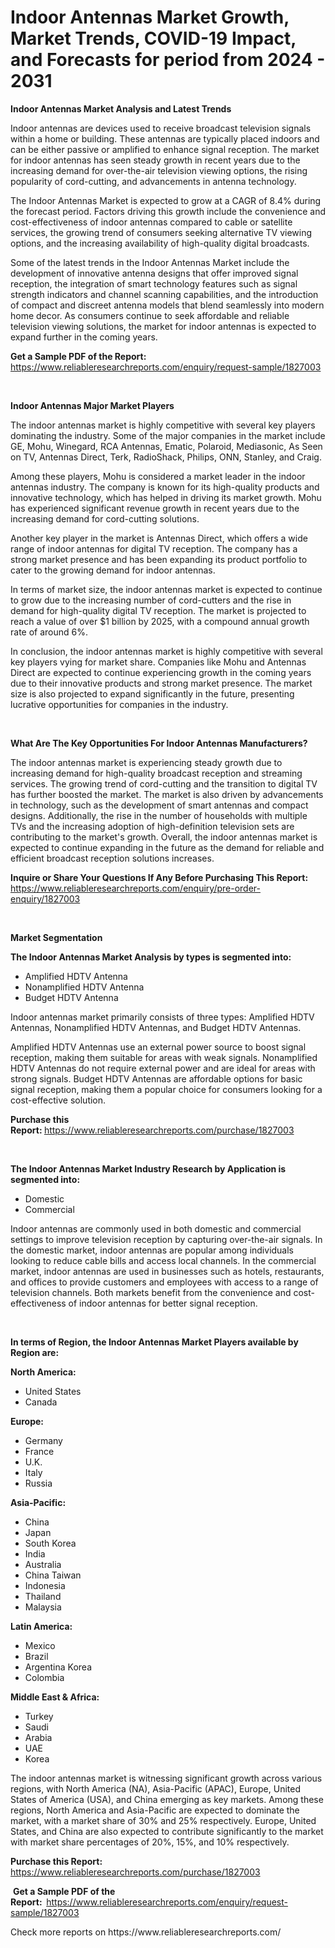 <p><h1>Indoor Antennas Market Growth, Market Trends, COVID-19 Impact, and Forecasts for period from 2024 - 2031</h1></p><p><strong>Indoor Antennas Market Analysis and Latest Trends</strong></p>
<p><p>Indoor antennas are devices used to receive broadcast television signals within a home or building. These antennas are typically placed indoors and can be either passive or amplified to enhance signal reception. The market for indoor antennas has seen steady growth in recent years due to the increasing demand for over-the-air television viewing options, the rising popularity of cord-cutting, and advancements in antenna technology.</p><p>The Indoor Antennas Market is expected to grow at a CAGR of 8.4% during the forecast period. Factors driving this growth include the convenience and cost-effectiveness of indoor antennas compared to cable or satellite services, the growing trend of consumers seeking alternative TV viewing options, and the increasing availability of high-quality digital broadcasts.</p><p>Some of the latest trends in the Indoor Antennas Market include the development of innovative antenna designs that offer improved signal reception, the integration of smart technology features such as signal strength indicators and channel scanning capabilities, and the introduction of compact and discreet antenna models that blend seamlessly into modern home decor. As consumers continue to seek affordable and reliable television viewing solutions, the market for indoor antennas is expected to expand further in the coming years.</p></p>
<p><strong>Get a Sample PDF of the Report:&nbsp;</strong> <a href="https://www.reliableresearchreports.com/enquiry/request-sample/1827003">https://www.reliableresearchreports.com/enquiry/request-sample/1827003</a></p>
<p>&nbsp;</p>
<p><strong>Indoor Antennas Major Market Players</strong></p>
<p><p>The indoor antennas market is highly competitive with several key players dominating the industry. Some of the major companies in the market include GE, Mohu, Winegard, RCA Antennas, Ematic, Polaroid, Mediasonic, As Seen on TV, Antennas Direct, Terk, RadioShack, Philips, ONN, Stanley, and Craig.</p><p>Among these players, Mohu is considered a market leader in the indoor antennas industry. The company is known for its high-quality products and innovative technology, which has helped in driving its market growth. Mohu has experienced significant revenue growth in recent years due to the increasing demand for cord-cutting solutions.</p><p>Another key player in the market is Antennas Direct, which offers a wide range of indoor antennas for digital TV reception. The company has a strong market presence and has been expanding its product portfolio to cater to the growing demand for indoor antennas.</p><p>In terms of market size, the indoor antennas market is expected to continue to grow due to the increasing number of cord-cutters and the rise in demand for high-quality digital TV reception. The market is projected to reach a value of over $1 billion by 2025, with a compound annual growth rate of around 6%.</p><p>In conclusion, the indoor antennas market is highly competitive with several key players vying for market share. Companies like Mohu and Antennas Direct are expected to continue experiencing growth in the coming years due to their innovative products and strong market presence. The market size is also projected to expand significantly in the future, presenting lucrative opportunities for companies in the industry.</p></p>
<p>&nbsp;</p>
<p><strong>What Are The Key Opportunities For Indoor Antennas Manufacturers?</strong></p>
<p><p>The indoor antennas market is experiencing steady growth due to increasing demand for high-quality broadcast reception and streaming services. The growing trend of cord-cutting and the transition to digital TV has further boosted the market. The market is also driven by advancements in technology, such as the development of smart antennas and compact designs. Additionally, the rise in the number of households with multiple TVs and the increasing adoption of high-definition television sets are contributing to the market's growth. Overall, the indoor antennas market is expected to continue expanding in the future as the demand for reliable and efficient broadcast reception solutions increases.</p></p>
<p><strong>Inquire or Share Your Questions If Any Before Purchasing This Report:</strong> <a href="https://www.reliableresearchreports.com/enquiry/pre-order-enquiry/1827003">https://www.reliableresearchreports.com/enquiry/pre-order-enquiry/1827003</a></p>
<p>&nbsp;</p>
<p><strong>Market Segmentation</strong></p>
<p><strong>The Indoor Antennas Market Analysis by types is segmented into:</strong></p>
<p><ul><li>Amplified HDTV Antenna</li><li>Nonamplified HDTV Antenna</li><li>Budget HDTV Antenna</li></ul></p>
<p><p>Indoor antennas market primarily consists of three types: Amplified HDTV Antennas, Nonamplified HDTV Antennas, and Budget HDTV Antennas. </p><p>Amplified HDTV Antennas use an external power source to boost signal reception, making them suitable for areas with weak signals. Nonamplified HDTV Antennas do not require external power and are ideal for areas with strong signals. Budget HDTV Antennas are affordable options for basic signal reception, making them a popular choice for consumers looking for a cost-effective solution.</p></p>
<p><strong>Purchase this Report:&nbsp;</strong><a href="https://www.reliableresearchreports.com/purchase/1827003">https://www.reliableresearchreports.com/purchase/1827003</a></p>
<p>&nbsp;</p>
<p><strong>The Indoor Antennas Market Industry Research by Application is segmented into:</strong></p>
<p><ul><li>Domestic</li><li>Commercial</li></ul></p>
<p><p>Indoor antennas are commonly used in both domestic and commercial settings to improve television reception by capturing over-the-air signals. In the domestic market, indoor antennas are popular among individuals looking to reduce cable bills and access local channels. In the commercial market, indoor antennas are used in businesses such as hotels, restaurants, and offices to provide customers and employees with access to a range of television channels. Both markets benefit from the convenience and cost-effectiveness of indoor antennas for better signal reception.</p></p>
<p>&nbsp;</p>
<p><strong>In terms of Region, the Indoor Antennas Market Players available by Region are:</strong></p>
<p>
    <p> <strong> North America: </strong>
        <ul>
            <li>United States</li>
            <li>Canada</li>
        </ul>
        </p> 
    <p> <strong> Europe: </strong>
        <ul>
            <li>Germany</li>
            <li>France</li>
            <li>U.K.</li>
            <li>Italy</li>
            <li>Russia</li>
        </ul>
        </p> 
    <p> <strong> Asia-Pacific: </strong>
        <ul>
            <li>China</li>
            <li>Japan</li>
            <li>South Korea</li>
            <li>India</li>
            <li>Australia</li>
            <li>China Taiwan</li>
            <li>Indonesia</li>
            <li>Thailand</li>
            <li>Malaysia</li>
        </ul>
        </p> 
    <p> <strong> Latin America: </strong>
        <ul>
            <li>Mexico</li>
            <li>Brazil</li>
            <li>Argentina Korea</li>
            <li>Colombia</li>
        </ul>
        </p> 
    <p> <strong> Middle East & Africa: </strong>
        <ul>
            <li>Turkey</li>
            <li>Saudi</li>
            <li>Arabia</li>
            <li>UAE</li>
            <li>Korea</li>
        </ul>
    </p>
    </p>
<p><p>The indoor antennas market is witnessing significant growth across various regions, with North America (NA), Asia-Pacific (APAC), Europe, United States of America (USA), and China emerging as key markets. Among these regions, North America and Asia-Pacific are expected to dominate the market, with a market share of 30% and 25% respectively. Europe, United States, and China are also expected to contribute significantly to the market with market share percentages of 20%, 15%, and 10% respectively.</p></p>
<p><strong>Purchase this Report: </strong><a href="https://www.reliableresearchreports.com/purchase/1827003">https://www.reliableresearchreports.com/purchase/1827003</a></p>
<p>&nbsp;<strong>Get a Sample PDF of the Report:&nbsp;&nbsp;</strong><a href="https://www.reliableresearchreports.com/enquiry/request-sample/1827003">https://www.reliableresearchreports.com/enquiry/request-sample/1827003</a></p>
<p><strong></strong></p>
<p>Check more reports on https://www.reliableresearchreports.com/</p>